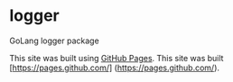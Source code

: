 # logger
GoLang logger package

This site was built using [GitHub Pages](https://pages.github.com/).
This site was built [https://pages.github.com/] (https://pages.github.com/).
